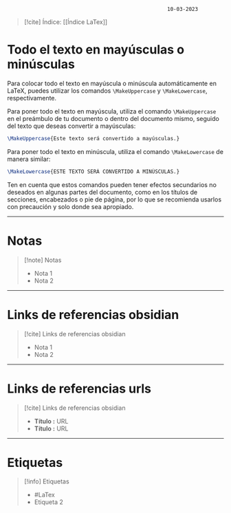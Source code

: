 														10-03-2023

>[!cite] Índice: [[Índice LaTex]]

# Todo el texto en mayúsculas o minúsculas

Para colocar todo el texto en mayúscula o minúscula automáticamente en LaTeX, puedes utilizar los comandos `\MakeUppercase` y `\MakeLowercase`, respectivamente.

Para poner todo el texto en mayúscula, utiliza el comando `\MakeUppercase` en el preámbulo de tu documento o dentro del documento mismo, seguido del texto que deseas convertir a mayúsculas:

```Latex
\MakeUppercase{Este texto será convertido a mayúsculas.}
```

Para poner todo el texto en minúscula, utiliza el comando `\MakeLowercase` de manera similar:

```Latex
\MakeLowercase{ESTE TEXTO SERÁ CONVERTIDO A MINÚSCULAS.}
```

Ten en cuenta que estos comandos pueden tener efectos secundarios no deseados en algunas partes del documento, como en los títulos de secciones, encabezados o pie de página, por lo que se recomienda usarlos con precaución y solo donde sea apropiado.

--------------------------------------------------

# Notas
> [!note]  Notas
> - Nota 1
> - Nota 2

--------------------------------------------------

# Links de referencias obsidian

> [!cite]  Links de referencias obsidian
> - Nota 1
> - Nota 2

--------------------------------------------------

# Links de referencias urls

> [!cite]  Links de referencias obsidian
> - __Título :__ URL
> - __Título :__ URL

--------------------------------------------------

# Etiquetas
> [!info] Etiquetas
> - #LaTex 
> - Etiqueta 2